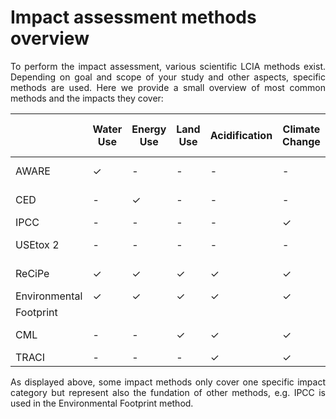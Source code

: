 # Impact assessment methods overview

<div style='text-align: justify;'>

To perform the impact assessment, various scientific LCIA methods exist. Depending on goal and scope of your study and other aspects, specific methods are used. Here we provide a small overview of most common methods and the impacts they cover:

|                   | Water Use | Energy Use | Land Use | Acidification | Climate Change | Resource Depletion | Ecotoxicity | Eutrophication | Human Toxicity | Ionising Radiation | Ozone Layer Depletion | Particulate Matter | Photochemical Oxidation | Latest or Original Source       |
|-------------------|-----------|------------|----------|---------------|----------------|--------------------|-------------|----------------|----------------|---------------------|-----------------------|--------------------|--------------------------|----------------------------------|
| AWARE             | ✓         | -          | -        | -             | -              | -                  | -           | -              | -              | -                   | -                     | -                  | -                        | Boulay et al. (2018)             |
| CED               | -         | ✓          | -        | -             | -              | -                  | -           | -              | -              | -                   | -                     | -                  | -                        | Frischknecht et al. (2007)       |
| IPCC              | -         | -          | -        | -             | ✓              | -                  | -           | -              | -              | -                   | -                     | -                  | -                        | IPCC (2021)                      |
| USEtox 2          | -         | -          | -        | -             | -              | -                  | ✓           | -              | ✓              | -                   | -                     | -                  | -                        | USEtox (2016+)                   |
| ReCiPe            | ✓         | ✓          | ✓        | ✓             | ✓              | ✓                  | ✓           | ✓              | ✓              | ✓                   | ✓                     | ✓                  | ✓                        | Huijbregts et al. (2017)         |
| Environmental     | ✓         | ✓          | ✓        | ✓             | ✓              | ✓                  | ✓           | ✓              | ✓              | ✓                   | ✓                     | ✓                  | ✓                        | JRC (2022)                       |
| Footprint         |           |            |          |               |                |                    |             |                |                |                     |                       |                    |                          |                                  |
| CML               | -         | -          | ✓        | ✓             | ✓              | ✓                  | ✓           | ✓              | ✓              | ✓                   | ✓                     | -                  | ✓                        | Guinée et al. (2002)             |
| TRACI             | -         | -          | -        | ✓             | ✓              | ✓                  | ✓           | ✓              | ✓              | -                   | ✓                     | -                  | ✓                        | Bare (2021)                      |

As displayed above, some impact methods only cover one specific impact category but represent also the fundation of other methods, e.g. IPCC is used in the Environmental Footprint method.